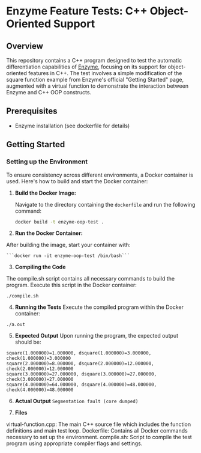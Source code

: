 # Enzyme Feature Tests: C++ Object-Oriented Support

## Overview

This repository contains a C++ program designed to test the automatic differentiation capabilities of [Enzyme](https://enzyme.mit.edu/), focusing on its support for object-oriented features in C++. The test involves a simple modification of the square function example from Enzyme's official "Getting Started" page, augmented with a virtual function to demonstrate the interaction between Enzyme and C++ OOP constructs.

## Prerequisites

- Enzyme installation (see dockerfile for details)

## Getting Started

### Setting up the Environment

To ensure consistency across different environments, a Docker container is used. Here's how to build and start the Docker container:

1. **Build the Docker Image:**

   Navigate to the directory containing the `dockerfile` and run the following command:

   ```bash
   docker build -t enzyme-oop-test .

2. **Run the Docker Container:**

After building the image, start your container with:

    ```docker run -it enzyme-oop-test /bin/bash```

3. **Compiling the Code**

The compile.sh script contains all necessary commands to build the program. Execute this script in the Docker container:

```./compile.sh```

4. **Running the Tests**
Execute the compiled program within the Docker container:

```./a.out```

5. **Expected Output**
Upon running the program, the expected output should be:

```
square(1.000000)=1.000000, dsquare(1.000000)=3.000000, check(1.000000)=3.000000
square(2.000000)=8.000000, dsquare(2.000000)=12.000000, check(2.000000)=12.000000
square(3.000000)=27.000000, dsquare(3.000000)=27.000000, check(3.000000)=27.000000
square(4.000000)=64.000000, dsquare(4.000000)=48.000000, check(4.000000)=48.000000
```

6. **Actual Output**
```Segmentation fault (core dumped)```

7. **Files**

virtual-function.cpp: The main C++ source file which includes the function definitions and main test loop.
Dockerfile: Contains all Docker commands necessary to set up the environment.
compile.sh: Script to compile the test program using appropriate compiler flags and settings.